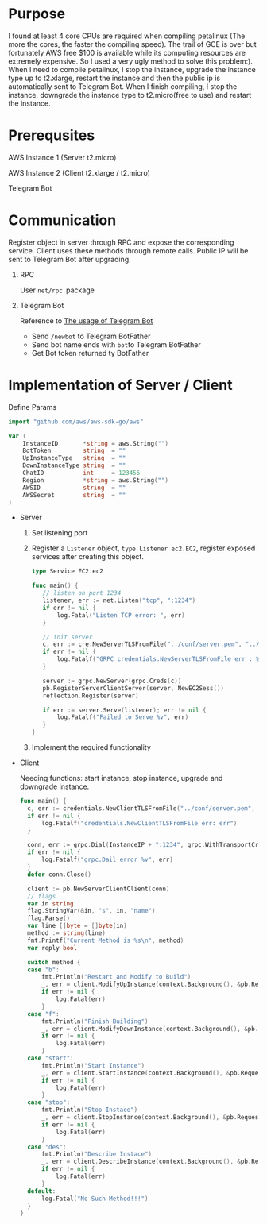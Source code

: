 # Purpose

I found at least 4 core CPUs are required when compiling petalinux (The more the cores, the faster the compiling speed). The trail of GCE is over but fortunately AWS free $100 is available while its computing resources are extremely expensive. So I used a very ugly method to solve this problem:). When I need to complie petalinux, I stop the instance, upgrade the instance type up to t2.xlarge, restart the instance and then the public ip is automatically sent to Telegram Bot. When I finish compiling, I stop the instance, downgrade the instance type to t2.micro(free to use) and restart the instance.



# Prerequsites

AWS Instance 1 (Server t2.micro)

AWS Instance 2 (Client  t2.xlarge / t2.micro)

Telegram Bot



# Communication

Register object in server through RPC and expose the corresponding service. Client uses these methods through remote calls. Public IP will be sent to Telegram Bot after upgrading. 

1. RPC

   User `net/rpc `package

2. Telegram Bot

   Reference to [The usage of Telegram Bot](<https://github.com/go-telegram-bot-api/telegram-bot-api/blob/master/README.md>)

   - Send `/newbot` to Telegram BotFather
   - Send bot name ends with `bot`to Telegram BotFather 
   - Get Bot token returned ty BotFather

# Implementation of Server / Client 
Define Params

```go
import "github.com/aws/aws-sdk-go/aws"

var (
	InstanceID       *string = aws.String("")
	BotToken         string  = ""
	UpInstanceType   string  = ""
	DownInstanceType string  = ""
	ChatID           int     = 123456
	Region           *string = aws.String("")
	AWSID            string  = ""
	AWSSecret        string  = ""
)

```
- Server

  1. Set listening port

  2. Register a `Listener` object, `type Listener ec2.EC2`, register exposed services after creating this object.

     ```go
     type Service EC2.ec2
     
     func main() {
     	// listen on port 1234
     	listener, err := net.Listen("tcp", ":1234")
     	if err != nil {
     		log.Fatal("Listen TCP error: ", err)
     	}
     
     	// init server
     	c, err := cre.NewServerTLSFromFile("../conf/server.pem", "../conf/server.key")
     	if err != nil {
     		log.Fatalf("GRPC credentials.NewServerTLSFromFile err : %v", err)
     	}
     
     	server := grpc.NewServer(grpc.Creds(c))
     	pb.RegisterServerClientServer(server, NewEC2Sess())
     	reflection.Register(server)
     
     	if err := server.Serve(listener); err != nil {
     		log.Fatalf("Failed to Serve %v", err)
     	}
     }
     ```

  3. Implement the required functionality

- Client

  Needing functions: start instance, stop instance, upgrade and downgrade instance.

  ```go
  func main() {
  	c, err := credentials.NewClientTLSFromFile("../conf/server.pem", "Suika")
  	if err != nil {
  		log.Fatalf("credentials.NewClientTLSFromFile err: err")
  	}
  
  	conn, err := grpc.Dial(InstanceIP + ":1234", grpc.WithTransportCredentials(c))
  	if err != nil {
  		log.Fatalf("grpc.Dail error %v", err)
  	}
  	defer conn.Close()
  
  	client := pb.NewServerClientClient(conn)
  	// flags
  	var in string
  	flag.StringVar(&in, "s", in, "name")
  	flag.Parse()
  	var line []byte = []byte(in)
  	method := string(line)
  	fmt.Printf("Current Method is %s\n", method)
  	var reply bool
  
  	switch method {
  	case "b":
  		fmt.Println("Restart and Modify to Build")
  		_, err = client.ModifyUpInstance(context.Background(), &pb.Request{Line:line, Ack:reply})
  		if err != nil {
  			log.Fatal(err)
  		}
  	case "f":
  		fmt.Println("Finish Building")
  		_, err = client.ModifyDownInstance(context.Background(), &pb.Request{Line:line, Ack:reply})
  		if err != nil {
  			log.Fatal(err)
  		}
  	case "start":
  		fmt.Println("Start Instance")
  		_, err = client.StartInstance(context.Background(), &pb.Request{Line:line, Ack:reply})
  		if err != nil {
  			log.Fatal(err)
  		}
  	case "stop":
  		fmt.Println("Stop Instace")
  		_, err = client.StopInstance(context.Background(), &pb.Request{Line:line, Ack:reply})
  		if err != nil {
  			log.Fatal(err)
  		}
  	case "des":
  		fmt.Println("Describe Instace")
  		_, err = client.DescribeInstance(context.Background(), &pb.Request{Line:line, Ack:reply})
  		if err != nil {
  			log.Fatal(err)
  		}
  	default:
  		log.Fatal("No Such Method!!!")
  	}
  }
  ```
